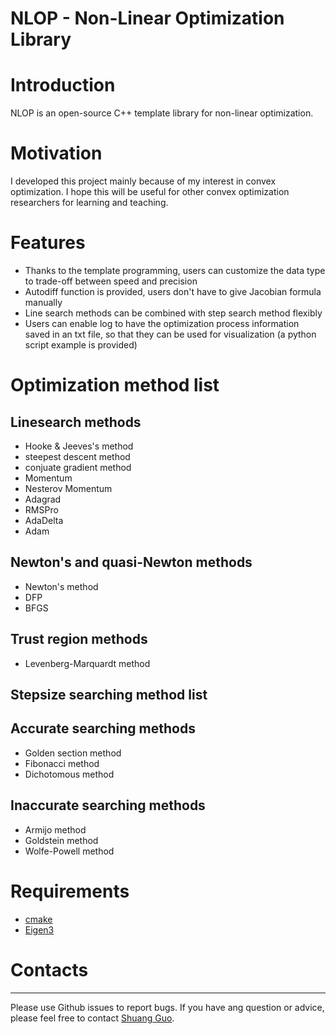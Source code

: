 NLOP - Non-Linear Optimization Library
===================================================

# Introduction

NLOP is an open-source C++ template library for non-linear optimization.


# Motivation

I developed this project mainly because of my interest in convex optimization.
I hope this will be useful for other convex optimization researchers for learning and teaching.

# Features

- Thanks to the template programming, users can customize the data type to trade-off between speed and precision
- Autodiff function is provided, users don't have to give Jacobian formula manually
- Line search methods can be combined with step search method flexibly
- Users can enable log to have the optimization process information saved in an txt file, so that they can be used for visualization (a python script example is provided)

# Optimization method list

## Linesearch methods
- Hooke & Jeeves's method
- steepest descent method
- conjuate gradient method
- Momentum
- Nesterov Momentum
- Adagrad
- RMSPro
- AdaDelta
- Adam

## Newton's and quasi-Newton methods
- Newton's method
- DFP
- BFGS

## Trust region methods
- Levenberg-Marquardt method

Stepsize searching method list
------------------------------

## Accurate searching methods
- Golden section method
- Fibonacci method
- Dichotomous method

## Inaccurate searching methods
- Armijo method
- Goldstein method
- Wolfe-Powell method

# Requirements

- [cmake](http://www.cmake.org/)
- [Eigen3](http://eigen.tuxfamily.org)

# Contacts
--------
Please use Github issues to report bugs. If you have ang question or advice, please feel free to contact [Shuang Guo](mailto:guoshuangSLAM@outlook.com).
